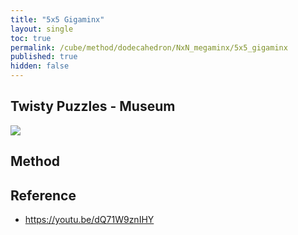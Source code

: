 ```yaml
---
title: "5x5 Gigaminx"
layout: single
toc: true
permalink: /cube/method/dodecahedron/NxN_megaminx/5x5_gigaminx
published: true
hidden: false
---
```


<head>
  <base target="_blank">
</head>



## Twisty Puzzles - Museum

<a href="https://twistypuzzles.com/app/museum/museum_showitem.php?pkey=1475">
  <img src="https://twistypuzzles.com/museum/large/01475-01.jpg">
</a>



## Method



## Reference

- <https://youtu.be/dQ71W9znIHY>

